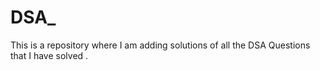 # DSA_

This is a repository where I am adding solutions of all the DSA Questions that I have solved .
